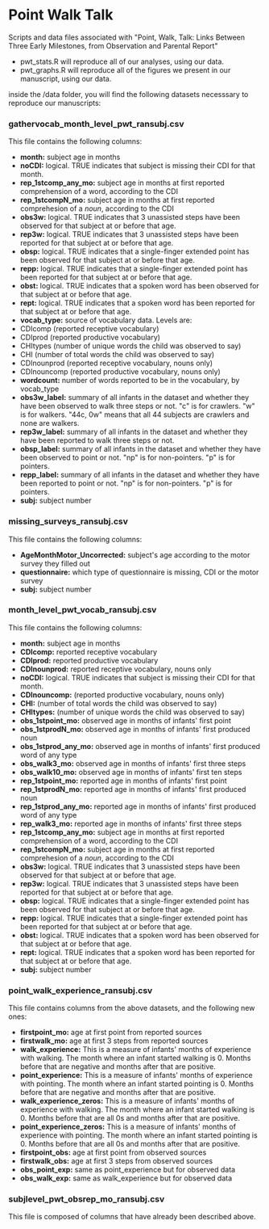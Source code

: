 # Point Walk Talk
Scripts and data files associated with "Point, Walk, Talk: Links Between Three Early Milestones, from Observation and Parental Report"

- pwt_stats.R will reproduce all of our analyses, using our data.
- pwt_graphs.R will reproduce all of the figures we present in our manuscript, using our data.

inside the /data folder, you will find the following datasets necesssary to reproduce our manuscripts:

### gathervocab_month_level_pwt_ransubj.csv
This file contains the following columns:
 - **month:** subject age in months
 - **noCDI:** logical. TRUE indicates that subject is missing their CDI for that month. 	
 - **rep_1stcomp_any_mo:** subject age in months at first reported comprehension of a word, according to the CDI
 - **rep_1stcompN_mo:** subject age in months at first reported comprehesion of a _noun_, according to the CDI
 - **obs3w:** logical. TRUE indicates that 3 unassisted steps have been observed for that subject at or before that age.
 - **rep3w:** logical. TRUE indicates that 3 unassisted steps have been reported for that subject at or before that age.
 - **obsp:** logical. TRUE indicates that a single-finger extended point has been observed for that subject at or before that age.
 - **repp:** logical. TRUE indicates that a single-finger extended point has been reported for that subject at or before that age.
 - **obst:** logical. TRUE indicates that a spoken word has been observed for that subject at or before that age.
 - **rept:** logical. TRUE indicates that a spoken word has been reported for that subject at or before that age.
 - **vocab_type:** source of vocabulary data. Levels are:
  - CDIcomp (reported receptive vocabulary)
  - CDIprod (reported productive vocabulary)
  - CHItypes (number of unique words the child was observed to say)
  - CHI (number of total words the child was observed to say)
  - CDInounprod (reported receptive vocabulary, nouns only)
  - CDInouncomp (reported productive vocabulary, nouns only)
 - **wordcount:** number of words reported to be in the vocabulary, by vocab_type
 - **obs3w_label:** summary of all infants in the dataset and whether they have been observed to walk three steps or not. "c" is for crawlers. "w" is for walkers. "44c, 0w" means that all 44 subjects are crawlers and none are walkers.
 - **rep3w_label:**	summary of all infants in the dataset and whether they have been reported to walk three steps or not.
 - **obsp_label:**	summary of all infants in the dataset and whether they have been observed to point or not. "np" is for non-pointers. "p" is for pointers.
 - **repp_label:** summary of all infants in the dataset and whether they have been reported to point or not. "np" is for non-pointers. "p" is for pointers.	
 - **subj:** subject number

### missing_surveys_ransubj.csv
This file contains the following columns:
- **AgeMonthMotor_Uncorrected:** subject's age according to the motor survey they filled out
- **questionnaire:** which type of questionnaire is missing, CDI or the motor survey
- **subj:** subject number

### month_level_pwt_vocab_ransubj.csv
This file contains the following columns:
 - **month:** subject age in months
 - **CDIcomp:** reported receptive vocabulary
 - **CDIprod:** reported productive vocabulary
 - **CDInounprod:** reported receptive vocabulary, nouns only
 - **noCDI:** logical. TRUE indicates that subject is missing their CDI for that month.
 - **CDInouncomp:** (reported productive vocabulary, nouns only)
 - **CHI:** (number of total words the child was observed to say)
 - **CHItypes:** (number of unique words the child was observed to say)
 - **obs_1stpoint_mo:** observed age in months of infants' first point	
 - **obs_1stprodN_mo:**	observed age in months of infants' first produced noun
 - **obs_1stprod_any_mo:** observed age in months of infants' first produced word of any type
 - **obs_walk3_mo:** observed age in months of infants' first three steps	
 - **obs_walk10_mo:** observed age in months of infants' first ten steps	
 - **rep_1stpoint_mo:** reported age in months of infants' first point
 - **rep_1stprodN_mo:** reported age in months of infants' first produced noun
 - **rep_1stprod_any_mo:** reported age in months of infants' first produced word of any type
 - **rep_walk3_mo:** reported age in months of infants' first three steps
 - **rep_1stcomp_any_mo:** subject age in months at first reported comprehension of a word, according to the CDI
 - **rep_1stcompN_mo:** subject age in months at first reported comprehesion of a _noun_, according to the CDI
 - **obs3w:** logical. TRUE indicates that 3 unassisted steps have been observed for that subject at or before that age.
 - **rep3w:** logical. TRUE indicates that 3 unassisted steps have been reported for that subject at or before that age.
 - **obsp:** logical. TRUE indicates that a single-finger extended point has been observed for that subject at or before that age.
 - **repp:** logical. TRUE indicates that a single-finger extended point has been reported for that subject at or before that age.
 - **obst:** logical. TRUE indicates that a spoken word has been observed for that subject at or before that age.
 - **rept:** logical. TRUE indicates that a spoken word has been reported for that subject at or before that age.
 - **subj:** subject number

### point_walk_experience_ransubj.csv
This file contains columns from the above datasets, and the following new ones:
- **firstpoint_mo:**	age at first point from reported sources
- **firstwalk_mo:**	age at first 3 steps from reported sources
- **walk_experience:**	This is a measure of infants' months of experience with walking. The month where an infant started walking is 0. Months before that are negative and months after that are positive.
- **point_experience:**	This is a measure of infants' months of experience with pointing. The month where an infant started pointing is 0. Months before that are negative and months after that are positive.
- **walk_experience_zeros:**	This is a measure of infants' months of experience with walking. The month where an infant started walking is 0. Months before that are all 0s and months after that are positive.
- **point_experience_zeros:**	This is a measure of infants' months of experience with pointing. The month where an infant started pointing is 0. Months before that are all 0s and months after that are positive.
- **firstpoint_obs:**	age at first point from observed sources
- **firstwalk_obs:**	age at first 3 steps from observed sources
- **obs_point_exp:**	same as point_experience but for observed data
- **obs_walk_exp:** same as walk_experience but for observed data

### subjlevel_pwt_obsrep_mo_ransubj.csv
This file is composed of columns that have already been described above.
